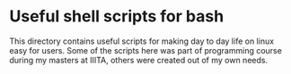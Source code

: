 # Useful shell scripts for bash

This directory contains useful scripts for making day to day life on linux easy for users. Some of the scripts here was part of programming course during my masters at IIITA, others were created out of my own needs.
